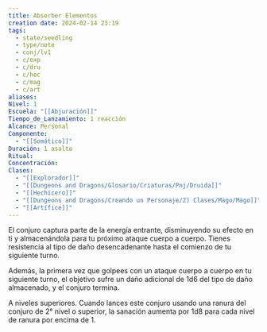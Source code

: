 ```yaml
---
title: Absorber Elementos
creation date: 2024-02-14 23:19
tags:
  - state/seedling
  - type/note
  - conj/lv1
  - c/exp
  - c/dru
  - c/hec
  - c/mag
  - c/art
aliases: 
Nivel: 1
Escuela: "[[Abjuración]]"
Tiempo_de_Lanzamiento: 1 reacción
Alcance: Personal
Componente:
  - "[[Somático]]"
Duración: 1 asalto
Ritual: 
Concentración: 
Clases:
  - "[[Explorador]]"
  - "[[Dungeons and Dragons/Glosario/Criaturas/Pnj/Druida]]"
  - "[[Hechicero]]"
  - "[[Dungeons and Dragons/Creando un Personaje/2) Clases/Mago/Mago]]"
  - "[[Artífice]]"
---
```

El conjuro captura parte de la energía entrante, disminuyendo su efecto en ti y almacenándola
para tu próximo ataque cuerpo a cuerpo. Tienes resistencia al tipo de daño desencadenante hasta el comienzo de tu siguiente turno. 

Además, la primera vez que golpees con un ataque cuerpo a cuerpo en tu siguiente turno, el objetivo sufre un daño adicional de 1d6 del tipo de daño almacenado, y el conjuro termina.

A niveles superiores. Cuando lances este conjuro usando una ranura del conjuro de 2° nivel o superior, la sanación aumenta por 1d8 para cada nivel de ranura por encima de 1.

